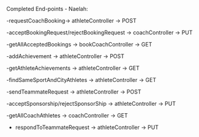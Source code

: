 Completed End-points - Naelah:

-requestCoachBooking→ athleteController → POST 

-acceptBookingRequest/rejectBookingRequest → coachController → PUT

-getAllAcceptedBookings → bookCoachController → GET

-addAchievement → athleteController → POST

-getAthleteAchievements → athleteController → GET

-findSameSportAndCityAthletes → athleteController → GET

-sendTeammateRequest → athleteController → POST

-acceptSponsorship/rejectSponsorShip → athleteController → PUT

-getAllCoachAthletes → coachController → GET

- respondToTeammateRequest → athleteController → PUT 
